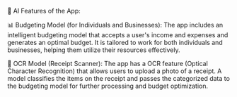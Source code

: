 🤖 AI Features of the App:

📊 Budgeting Model (for Individuals and Businesses):
The app includes an intelligent budgeting model that accepts a user's income and expenses and generates an optimal budget. 
It is tailored to work for both individuals and businesses, helping them utilize their resources effectively.

🔬 OCR Model (Receipt Scanner):
The app has a OCR feature (Optical Character Recognition) that allows users to upload a photo of a receipt. 
A model classifies the items on the receipt and passes the categorized data to the budgeting model for further processing and budget optimization.
